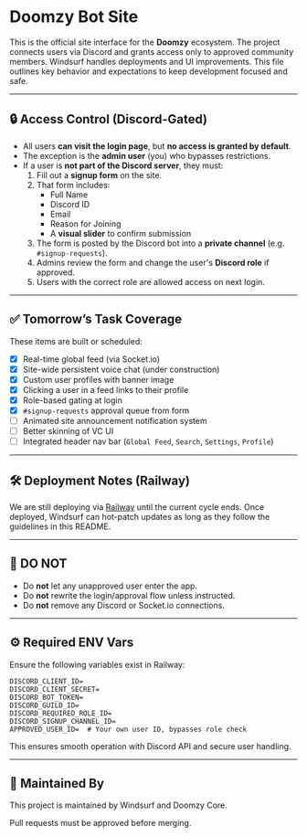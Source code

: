 # Doomzy Bot Site


This is the official site interface for the **Doomzy** ecosystem. The project connects users via Discord and grants access only to approved community members. Windsurf handles deployments and UI improvements. This file outlines key behavior and expectations to keep development focused and safe.

---

## 🔒 Access Control (Discord-Gated)

- All users **can visit the login page**, but **no access is granted by default**.
- The exception is the **admin user** (you) who bypasses restrictions.
- If a user is **not part of the Discord server**, they must:
  1. Fill out a **signup form** on the site.
  2. That form includes:
     - Full Name
     - Discord ID
     - Email
     - Reason for Joining
     - A **visual slider** to confirm submission
  3. The form is posted by the Discord bot into a **private channel** (e.g. `#signup-requests`).
  4. Admins review the form and change the user's **Discord role** if approved.
  5. Users with the correct role are allowed access on next login.

---

## ✅ Tomorrow’s Task Coverage

These items are built or scheduled:
- [x] Real-time global feed (via Socket.io)
- [x] Site-wide persistent voice chat (under construction)
- [x] Custom user profiles with banner image
- [x] Clicking a user in a feed links to their profile
- [x] Role-based gating at login
- [x] `#signup-requests` approval queue from form
- [ ] Animated site announcement notification system
- [ ] Better skinning of VC UI
- [ ] Integrated header nav bar (`Global Feed`, `Search`, `Settings`, `Profile`)

---

## 🛠 Deployment Notes (Railway)

We are still deploying via [Railway](https://railway.app) until the current cycle ends. Once deployed, Windsurf can hot-patch updates as long as they follow the guidelines in this README.

---

## 🔁 DO NOT

- Do **not** let any unapproved user enter the app.
- Do **not** rewrite the login/approval flow unless instructed.
- Do **not** remove any Discord or Socket.io connections.

---

## ⚙ Required ENV Vars

Ensure the following variables exist in Railway:

```env
DISCORD_CLIENT_ID=
DISCORD_CLIENT_SECRET=
DISCORD_BOT_TOKEN=
DISCORD_GUILD_ID=
DISCORD_REQUIRED_ROLE_ID=
DISCORD_SIGNUP_CHANNEL_ID=
APPROVED_USER_ID=  # Your own user ID, bypasses role check
```

This ensures smooth operation with Discord API and secure user handling.

---

## 🔧 Maintained By

This project is maintained by Windsurf and Doomzy Core.

Pull requests must be approved before merging.
